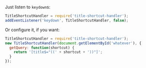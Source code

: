 Just listen to `keydown`s:

```js
TitleShortcutHandler = require('title-shortcut-handler');
addEventListener('keydown', TitleShortcutHandler, false);
```

Or configure it, if you want:

```js
TitleShortcutHandler = require('title-shortcut-handler');
new TitleShortcutHandler(document.getElementById('whatever'), {
  getQuery: function(shortcut) {
    return '[title$="((' + shortcut + '))"]';
  }
});
```
